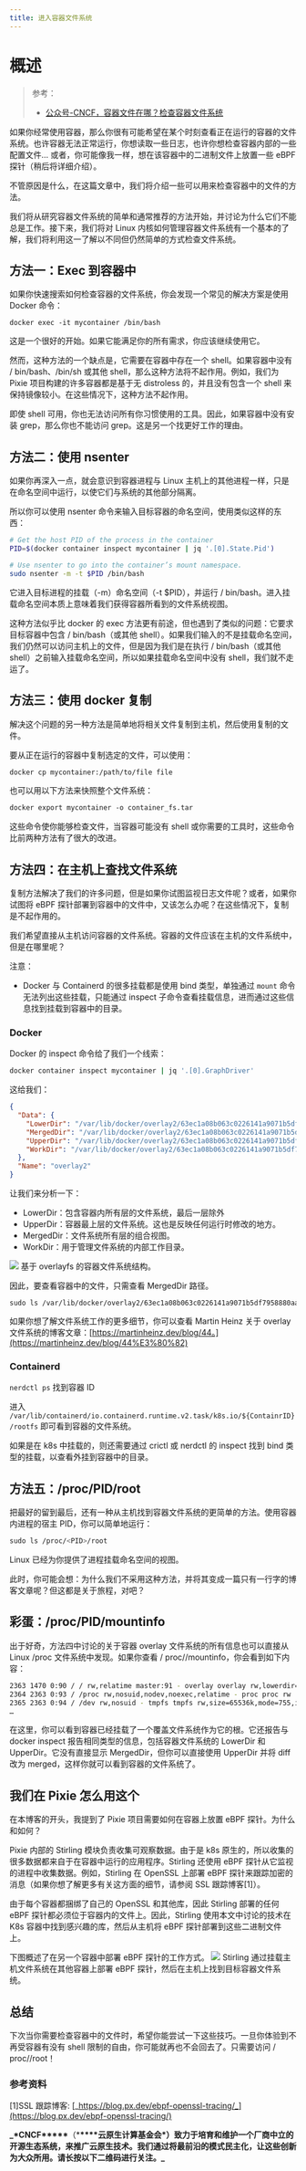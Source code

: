 ```yaml
---
title: 进入容器文件系统
---
```


# 概述

> 参考：
> - [公众号-CNCF，容器文件在哪？检查容器文件系统](https://mp.weixin.qq.com/s/FArHis8RB6OgOUpLSzhPog)

如果你经常使用容器，那么你很有可能希望在某个时刻查看正在运行的容器的文件系统。也许容器无法正常运行，你想读取一些日志，也许你想检查容器内部的一些配置文件… 或者，你可能像我一样，想在该容器中的二进制文件上放置一些 eBPF 探针（稍后将详细介绍）。

不管原因是什么，在这篇文章中，我们将介绍一些可以用来检查容器中的文件的方法。

我们将从研究容器文件系统的简单和通常推荐的方法开始，并讨论为什么它们不能总是工作。接下来，我们将对 Linux 内核如何管理容器文件系统有一个基本的了解，我们将利用这一了解以不同但仍然简单的方式检查文件系统。

## 方法一：Exec 到容器中

如果你快速搜索如何检查容器的文件系统，你会发现一个常见的解决方案是使用 Docker 命令：

    docker exec -it mycontainer /bin/bash

这是一个很好的开始。如果它能满足你的所有需求，你应该继续使用它。

然而，这种方法的一个缺点是，它需要在容器中存在一个 shell。如果容器中没有 / bin/bash、/bin/sh 或其他 shell，那么这种方法将不起作用。例如，我们为 Pixie 项目构建的许多容器都是基于无 distroless 的，并且没有包含一个 shell 来保持镜像较小。在这些情况下，这种方法不起作用。

即使 shell 可用，你也无法访问所有你习惯使用的工具。因此，如果容器中没有安装 grep，那么你也不能访问 grep。这是另一个找更好工作的理由。

## 方法二：使用 nsenter

如果你再深入一点，就会意识到容器进程与 Linux 主机上的其他进程一样，只是在命名空间中运行，以使它们与系统的其他部分隔离。

所以你可以使用 nsenter 命令来输入目标容器的命名空间，使用类似这样的东西：

```bash
# Get the host PID of the process in the container
PID=$(docker container inspect mycontainer | jq '.[0].State.Pid')

# Use nsenter to go into the container’s mount namespace.
sudo nsenter -m -t $PID /bin/bash
```

它进入目标进程的挂载（-m）命名空间（-t $PID），并运行 / bin/bash。进入挂载命名空间本质上意味着我们获得容器所看到的文件系统视图。

这种方法似乎比 docker 的 exec 方法更有前途，但也遇到了类似的问题：它要求目标容器中包含 / bin/bash（或其他 shell）。如果我们输入的不是挂载命名空间，我们仍然可以访问主机上的文件，但是因为我们是在执行 / bin/bash（或其他 shell）之前输入挂载命名空间，所以如果挂载命名空间中没有 shell，我们就不走运了。

## 方法三：使用 docker 复制

解决这个问题的另一种方法是简单地将相关文件复制到主机，然后使用复制的文件。

要从正在运行的容器中复制选定的文件，可以使用：

```bash
docker cp mycontainer:/path/to/file file
```

也可以用以下方法来快照整个文件系统：

```bash
docker export mycontainer -o container_fs.tar
```

这些命令使你能够检查文件，当容器可能没有 shell 或你需要的工具时，这些命令比前两种方法有了很大的改进。

## 方法四：在主机上查找文件系统

复制方法解决了我们的许多问题，但是如果你试图监视日志文件呢？或者，如果你试图将 eBPF 探针部署到容器中的文件中，又该怎么办呢？在这些情况下，复制是不起作用的。

我们希望直接从主机访问容器的文件系统。容器的文件应该在主机的文件系统中，但是在哪里呢？

注意：

- Docker 与 Containerd 的很多挂载都是使用 bind 类型，单独通过 `mount` 命令无法列出这些挂载，只能通过 inspect 子命令查看挂载信息，进而通过这些信息找到挂载到容器中的目录。

### Docker

Docker 的 inspect 命令给了我们一个线索：

```bash
docker container inspect mycontainer | jq '.[0].GraphDriver'
```

这给我们：

```json
{
  "Data": {
    "LowerDir": "/var/lib/docker/overlay2/63ec1a08b063c0226141a9071b5df7958880aae6be5dc9870a279a13ff7134ab-init/diff:/var/lib/docker/overlay2/524a0d000817a3c20c5d32b79c6153aea545ced8eed7b78ca25e0d74c97efc0d/diff",
    "MergedDir": "/var/lib/docker/overlay2/63ec1a08b063c0226141a9071b5df7958880aae6be5dc9870a279a13ff7134ab/merged",
    "UpperDir": "/var/lib/docker/overlay2/63ec1a08b063c0226141a9071b5df7958880aae6be5dc9870a279a13ff7134ab/diff",
    "WorkDir": "/var/lib/docker/overlay2/63ec1a08b063c0226141a9071b5df7958880aae6be5dc9870a279a13ff7134ab/work"
  },
  "Name": "overlay2"
}
```

让我们来分析一下：

- LowerDir：包含容器内所有层的文件系统，最后一层除外
- UpperDir：容器最上层的文件系统。这也是反映任何运行时修改的地方。
- MergedDir：文件系统所有层的组合视图。
- WorkDir：用于管理文件系统的内部工作目录。

![](https://notes-learning.oss-cn-beijing.aliyuncs.com/5313f688-e9e7-4352-9889-309c574b4a32/640)
基于 overlayfs 的容器文件系统结构。

因此，要查看容器中的文件，只需查看 MergedDir 路径。

    sudo ls /var/lib/docker/overlay2/63ec1a08b063c0226141a9071b5df7958880aae6be5dc9870a279a13ff7134ab/merged

如果你想了解文件系统工作的更多细节，你可以查看 Martin Heinz 关于 overlay 文件系统的博客文章：[https://martinheinz.dev/blog/44。](https://martinheinz.dev/blog/44%E3%80%82)

### Containerd

`nerdctl ps` 找到容器 ID

进入 `/var/lib/containerd/io.containerd.runtime.v2.task/k8s.io/${ContainrID}/rootfs` 即可看到容器的文件系统。

如果是在 k8s 中挂载的，则还需要通过 crictl 或 nerdctl 的 inspect 找到 bind 类型的挂载，以查看外挂到容器中的目录。

## 方法五：/proc/PID/root

把最好的留到最后，还有一种从主机找到容器文件系统的更简单的方法。使用容器内进程的宿主 PID，你可以简单地运行：

```bash
sudo ls /proc/<PID>/root
```

Linux 已经为你提供了进程挂载命名空间的视图。

此时，你可能会想：为什么我们不采用这种方法，并将其变成一篇只有一行字的博客文章呢？但这都是关于旅程，对吧？

## 彩蛋：/proc/PID/mountinfo

出于好奇，方法四中讨论的关于容器 overlay 文件系统的所有信息也可以直接从 Linux /proc 文件系统中发现。如果你查看 / proc//mountinfo，你会看到如下内容：

```bash
2363 1470 0:90 / / rw,relatime master:91 - overlay overlay rw,lowerdir=/var/lib/docker/overlay2/l/YZVAVZS6HYQHLGEPJHZSWTJ4ZU:/var/lib/docker/overlay2/l/ZYW5O24UWWKAUH6UW7K2DGV3PB,upperdir=/var/lib/docker/overlay2/63ec1a08b063c0226141a9071b5df7958880aae6be5dc9870a279a13ff7134ab/diff,workdir=/var/lib/docker/overlay2/63ec1a08b063c0226141a9071b5df7958880aae6be5dc9870a279a13ff7134ab/work
2364 2363 0:93 / /proc rw,nosuid,nodev,noexec,relatime - proc proc rw
2365 2363 0:94 / /dev rw,nosuid - tmpfs tmpfs rw,size=65536k,mode=755,inode64
…
```

在这里，你可以看到容器已经挂载了一个覆盖文件系统作为它的根。它还报告与 docker inspect 报告相同类型的信息，包括容器文件系统的 LowerDir 和 UpperDir。它没有直接显示 MergedDir，但你可以直接使用 UpperDir 并将 diff 改为 merged，这样你就可以看到容器的文件系统了。

## 我们在 Pixie 怎么用这个

在本博客的开头，我提到了 Pixie 项目需要如何在容器上放置 eBPF 探针。为什么和如何？

Pixie 内部的 Stirling 模块负责收集可观察数据。由于是 k8s 原生的，所以收集的很多数据都来自于在容器中运行的应用程序。Stirling 还使用 eBPF 探针从它监视的进程中收集数据。例如，Stirling 在 OpenSSL 上部署 eBPF 探针来跟踪加密的消息（如果你想了解更多有关这方面的细节，请参阅 SSL 跟踪博客\[1]）。

由于每个容器都捆绑了自己的 OpenSSL 和其他库，因此 Stirling 部署的任何 eBPF 探针都必须位于容器内的文件上。因此，Stirling 使用本文中讨论的技术在 K8s 容器中找到感兴趣的库，然后从主机将 eBPF 探针部署到这些二进制文件上。

下图概述了在另一个容器中部署 eBPF 探针的工作方式。
![](https://notes-learning.oss-cn-beijing.aliyuncs.com/5313f688-e9e7-4352-9889-309c574b4a32/640)
Stirling 通过挂载主机文件系统在其他容器上部署 eBPF 探针，然后在主机上找到目标容器文件系统。

## 总结

下次当你需要检查容器中的文件时，希望你能尝试一下这些技巧。一旦你体验到不再受容器有没有 shell 限制的自由，你可能就再也不会回去了。只需要访问 / proc//root！

### 参考资料

\[1]SSL 跟踪博客: [_https://blog.px.dev/ebpf-openssl-tracing/_](https://blog.px.dev/ebpf-openssl-tracing/)

**\_\***CNCF\***\*\*\*\***（\***\*\*\*\***云原生计算基金会**\*）致力于培育和维护一个厂商中立的开源生态系统，来推广云原生技术。我们通过将最前沿的模式民主化，让这些创新为大众所用。请长按以下二维码进行关注。\_**
